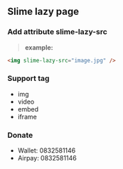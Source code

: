 ## Slime lazy page
### Add attribute **slime-lazy-src**
>**example:**
```html
<img slime-lazy-src="image.jpg" />
```
### Support tag
- img
- video
- embed
- iframe
### Donate
- Wallet: 0832581146
- Airpay: 0832581146

